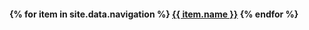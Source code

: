 <h4>
  {% for item in site.data.navigation %}
    <a href="{{ item.link }}"{% if page.url == item.link %} class="current" {% endif %}>{{ item.name }}</a>
                       <!-- ^~~{% if page.url == item.link %} class="current" {% endif %} -->
  {% endfor %}
</h4>
